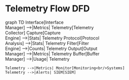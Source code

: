 # Telemetry Flow DFD

graph TD
    Interface[Interface<br/>Manager] -->|Metrics| Telemetry[Telemetry<br/>Collector]
    Capture[Capture<br/>Engine] -->|Stats| Telemetry
    Protocol[Protocol<br/>Analysis] -->|Stats| Telemetry
    Filter[Filter<br/>Engine] -->|Counts| Telemetry
    Output[Output<br/>Manager] -->|Metrics| Telemetry
    Buffer[Buffer<br/>Manager] -->|Usage| Telemetry
    
    Telemetry -->|Metrics| Monitor[Monitoring<br/>Systems]
    Telemetry -->|Alerts| SIEM[SIEM]